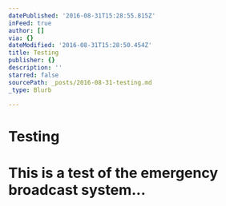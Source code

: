 ```yaml
---
datePublished: '2016-08-31T15:28:55.815Z'
inFeed: true
author: []
via: {}
dateModified: '2016-08-31T15:28:50.454Z'
title: Testing
publisher: {}
description: ''
starred: false
sourcePath: _posts/2016-08-31-testing.md
_type: Blurb

---
```

# Testing

# This is a test of the emergency broadcast system...